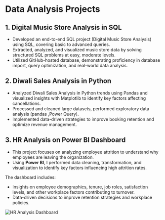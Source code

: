 # Data Analysis Projects  

## 1. Digital Music Store Analysis in SQL  
- Developed an end-to-end SQL project (Digital Music Store Analysis) using SQL, covering basic to advanced queries.
- Extracted, analyzed, and visualized music store data by solving structured SQL problems at easy, moderate levels.
- Utilized GitHub-hosted database, demonstrating proficiency in database import, query optimization, and real-world data analysis.

## 2. Diwali Sales Analysis in Python  
- Analyzed Diwali Sales Analysis in Python trends using Pandas and visualized insights with Matplotlib to identify key factors affecting cancellations.
- Processed and cleaned large datasets, performed exploratory data analysis (pandas ,Power Query).
- Implemented data-driven strategies to improve booking retention and optimize revenue management.

## 3. HR Analysis on Power BI Dashboard  
- This project focuses on analyzing employee attrition to understand why employees are leaving the organization.  
- Using **Power BI**, I performed data cleaning, transformation, and visualization to identify key factors influencing high attrition rates.  

The dashboard includes:  
- Insights on employee demographics, tenure, job roles, satisfaction levels, and other workplace factors contributing to turnover.  
- Data-driven decisions to improve retention strategies and workplace policies.  

![HR Analysis Dashboard]([images/hr_dashboard.png](https://github.com/RohitPhatangare23/Data_Analyst_Project/blob/master/PowerBI_Dashboard/HR_Analytics_Dashboard_page.jpg))  
